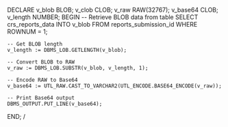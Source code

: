 DECLARE
    v_blob      BLOB;
    v_clob      CLOB;
    v_raw       RAW(32767);
    v_base64    CLOB;
    v_length    NUMBER;
BEGIN
    -- Retrieve BLOB data from table
    SELECT crs_reports_data INTO v_blob
    FROM reports_submission_id
    WHERE ROWNUM = 1;

    -- Get BLOB length
    v_length := DBMS_LOB.GETLENGTH(v_blob);

    -- Convert BLOB to RAW
    v_raw := DBMS_LOB.SUBSTR(v_blob, v_length, 1);

    -- Encode RAW to Base64
    v_base64 := UTL_RAW.CAST_TO_VARCHAR2(UTL_ENCODE.BASE64_ENCODE(v_raw));

    -- Print Base64 output
    DBMS_OUTPUT.PUT_LINE(v_base64);
END;
/